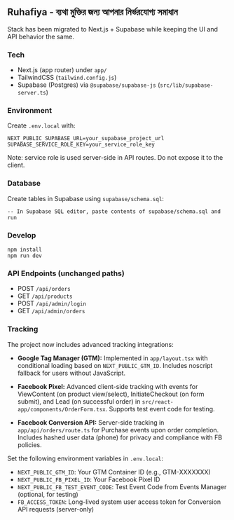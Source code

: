 ## Ruhafiya - ব্যথা মুক্তির জন্য আপনার নির্ভরযোগ্য সমাধান

Stack has been migrated to Next.js + Supabase while keeping the UI and API behavior the same.

### Tech
- Next.js (app router) under `app/`
- TailwindCSS (`tailwind.config.js`)
- Supabase (Postgres) via `@supabase/supabase-js` (`src/lib/supabase-server.ts`)

### Environment
Create `.env.local` with:
```
NEXT_PUBLIC_SUPABASE_URL=your_supabase_project_url
SUPABASE_SERVICE_ROLE_KEY=your_service_role_key
```

Note: service role is used server-side in API routes. Do not expose it to the client.

### Database
Create tables in Supabase using `supabase/schema.sql`:
```
-- In Supabase SQL editor, paste contents of supabase/schema.sql and run
```

### Develop
```
npm install
npm run dev
```

### API Endpoints (unchanged paths)
- POST `/api/orders`
- GET `/api/products`
- POST `/api/admin/login`
- GET `/api/admin/orders`

### Tracking
The project now includes advanced tracking integrations:

- **Google Tag Manager (GTM):** Implemented in `app/layout.tsx` with conditional loading based on `NEXT_PUBLIC_GTM_ID`. Includes noscript fallback for users without JavaScript.

- **Facebook Pixel:** Advanced client-side tracking with events for ViewContent (on product view/select), InitiateCheckout (on form submit), and Lead (on successful order) in `src/react-app/components/OrderForm.tsx`. Supports test event code for testing.

- **Facebook Conversion API:** Server-side tracking in `app/api/orders/route.ts` for Purchase events upon order completion. Includes hashed user data (phone) for privacy and compliance with FB policies.

Set the following environment variables in `.env.local`:
- `NEXT_PUBLIC_GTM_ID`: Your GTM Container ID (e.g., GTM-XXXXXXX)
- `NEXT_PUBLIC_FB_PIXEL_ID`: Your Facebook Pixel ID
- `NEXT_PUBLIC_FB_TEST_EVENT_CODE`: Test Event Code from Events Manager (optional, for testing)
- `FB_ACCESS_TOKEN`: Long-lived system user access token for Conversion API requests (server-only)
